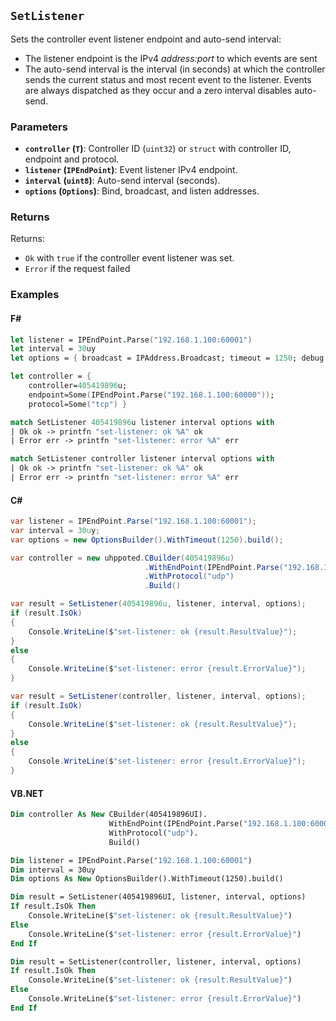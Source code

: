 ## `SetListener`

Sets the controller event listener endpoint and auto-send interval:
- The listener endpoint is the IPv4 _address:port_ to which events are sent
- The auto-send interval is the interval (in seconds) at which the controller sends the current status and most 
  recent event to the listener. Events are always dispatched as they occur and a zero interval disables auto-send.

### Parameters
- **`controller` (`T`)**: Controller ID (`uint32`) or `struct` with controller ID, endpoint and protocol.
- **`listener` (`IPEndPoint`)**: Event listener IPv4 endpoint.
- **`interval` (`uint8`)**: Auto-send interval (seconds).
- **`options` (`Options`)**: Bind, broadcast, and listen addresses.

### Returns

Returns:
- `Ok` with `true` if the controller event listener was set.
- `Error` if the request failed

### Examples

#### F#
```fsharp
let listener = IPEndPoint.Parse("192.168.1.100:60001")
let interval = 30uy
let options = { broadcast = IPAddress.Broadcast; timeout = 1250; debug = true }

let controller = { 
    controller=405419896u; 
    endpoint=Some(IPEndPoint.Parse("192.168.1.100:60000")); 
    protocol=Some("tcp") }

match SetListener 405419896u listener interval options with
| Ok ok -> printfn "set-listener: ok %A" ok
| Error err -> printfn "set-listener: error %A" err

match SetListener controller listener interval options with
| Ok ok -> printfn "set-listener: ok %A" ok
| Error err -> printfn "set-listener: error %A" err
```

#### C#
```csharp
var listener = IPEndPoint.Parse("192.168.1.100:60001");
var interval = 30uy;
var options = new OptionsBuilder().WithTimeout(1250).build();

var controller = new uhppoted.CBuilder(405419896u)
                              .WithEndPoint(IPEndPoint.Parse("192.168.1.100:60000"))
                              .WithProtocol("udp")
                              .Build()

var result = SetListener(405419896u, listener, interval, options);
if (result.IsOk)
{
    Console.WriteLine($"set-listener: ok {result.ResultValue}");
}
else
{
    Console.WriteLine($"set-listener: error {result.ErrorValue}");
}

var result = SetListener(controller, listener, interval, options);
if (result.IsOk)
{
    Console.WriteLine($"set-listener: ok {result.ResultValue}");
}
else
{
    Console.WriteLine($"set-listener: error {result.ErrorValue}");
}
```

#### VB.NET
```vb
Dim controller As New CBuilder(405419896UI).
                      WithEndPoint(IPEndPoint.Parse("192.168.1.100:60000")).
                      WithProtocol("udp").
                      Build()

Dim listener = IPEndPoint.Parse("192.168.1.100:60001")
Dim interval = 30uy
Dim options As New OptionsBuilder().WithTimeout(1250).build()

Dim result = SetListener(405419896UI, listener, interval, options)
If result.IsOk Then
    Console.WriteLine($"set-listener: ok {result.ResultValue}")
Else
    Console.WriteLine($"set-listener: error {result.ErrorValue}")
End If

Dim result = SetListener(controller, listener, interval, options)
If result.IsOk Then
    Console.WriteLine($"set-listener: ok {result.ResultValue}")
Else
    Console.WriteLine($"set-listener: error {result.ErrorValue}")
End If
```
